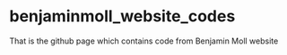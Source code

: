 # benjaminmoll_website_codes
That is the github page which contains code from Benjamin Moll website
